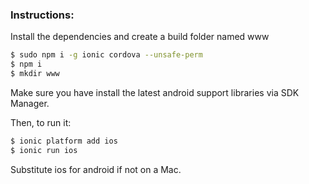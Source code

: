 
### Instructions:

Install the dependencies and create a build folder named www
```bash
$ sudo npm i -g ionic cordova --unsafe-perm
$ npm i
$ mkdir www
```

Make sure you have install the latest android support libraries via SDK Manager.

Then, to run it:

```bash
$ ionic platform add ios
$ ionic run ios
```

Substitute ios for android if not on a Mac.


